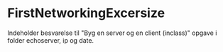 # FirstNetworkingExcersize
Indeholder besvarelse til "Byg en server og en client (inclass)" opgave i folder echoserver, ip og date.

